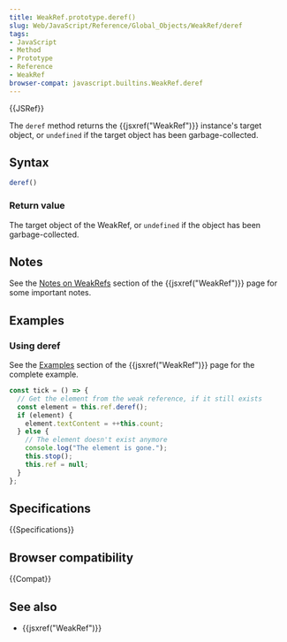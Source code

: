 ```yaml
---
title: WeakRef.prototype.deref()
slug: Web/JavaScript/Reference/Global_Objects/WeakRef/deref
tags:
- JavaScript
- Method
- Prototype
- Reference
- WeakRef
browser-compat: javascript.builtins.WeakRef.deref
---
```

{{JSRef}}

The `deref` method returns the {{jsxref("WeakRef")}} instance's target
object, or `undefined` if the target object has been garbage-collected.

## Syntax

```js
deref()
```

### Return value

The target object of the WeakRef, or `undefined` if the object has been
garbage-collected.

## Notes

See the
[Notes on WeakRefs](/en-US/docs/Web/JavaScript/Reference/Global_Objects/WeakRef#notes_on_weakrefs)
section of the {{jsxref("WeakRef")}} page for some important notes.

## Examples

### Using deref

See the
[Examples](/en-US/docs/Web/JavaScript/Reference/Global_Objects/WeakRef#examples)
section of the {{jsxref("WeakRef")}} page for the complete example.

```js
const tick = () => {
  // Get the element from the weak reference, if it still exists
  const element = this.ref.deref();
  if (element) {
    element.textContent = ++this.count;
  } else {
    // The element doesn't exist anymore
    console.log("The element is gone.");
    this.stop();
    this.ref = null;
  }
};
```

## Specifications

{{Specifications}}

## Browser compatibility

{{Compat}}

## See also

*   {{jsxref("WeakRef")}}
